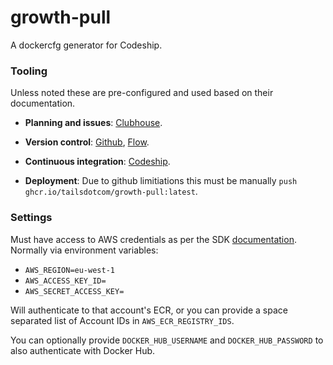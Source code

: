 # growth-pull

A dockercfg generator for Codeship.

### Tooling

Unless noted these are pre-configured and used based on their documentation.

- **Planning and issues**:
  [Clubhouse](https://app.clubhouse.io/tails/stories/space/12868/everything).

- **Version control**:
  [Github](https://github.com/tailsdotcom/growth-pull),
  [Flow](https://guides.github.com/introduction/flow/).

- **Continuous integration**:
  [Codeship](https://app.codeship.com/projects/7f08da42-b905-4f2e-a09a-bed0ac32973e).

- **Deployment**:
  Due to github limitiations this must be manually `push ghcr.io/tailsdotcom/growth-pull:latest`.

### Settings

Must have access to AWS credentials as per the SDK [documentation](https://docs.aws.amazon.com/sdk-for-go/v1/developer-guide/configuring-sdk.html).
Normally via environment variables:

- `AWS_REGION=eu-west-1`
- `AWS_ACCESS_KEY_ID=`
- `AWS_SECRET_ACCESS_KEY=`

Will authenticate to that account's ECR, or you can provide a space separated list of Account IDs in `AWS_ECR_REGISTRY_IDS`.

You can optionally provide `DOCKER_HUB_USERNAME` and `DOCKER_HUB_PASSWORD` to also authenticate with Docker Hub.
